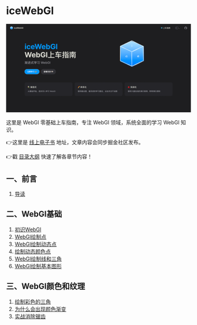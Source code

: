 # iceWebGl

![img.png](img.png)

这里是 WebGl 零基础上车指南，专注 WebGl 领域，系统全面的学习 WebGl 知识。

👉这里是 [线上电子书](https://ice-webgl.netlify.app/) 地址，文章内容会同步掘金社区发布。

👉戳 [目录大纲](https://ice-webgl.netlify.app/content/%E4%B8%80%E3%80%81%E5%89%8D%E8%A8%80/0.%20%E7%9B%AE%E5%BD%95.html) 快速了解各章节内容！

## 一、前言
1. [导读](https://ice-webgl.netlify.app/content/%E4%B8%80%E3%80%81%E5%89%8D%E8%A8%80/1.%20%E5%AF%BC%E8%AF%BB.html)

## 二、WebGl基础
1. [初识WebGl](https://ice-webgl.netlify.app/content/%E4%BA%8C%E3%80%81WebGl%E5%9F%BA%E7%A1%80/1.%20%E5%88%9D%E8%AF%86WebGl.html)
2. [WebGl绘制点](https://ice-webgl.netlify.app/content/%E4%BA%8C%E3%80%81WebGl%E5%9F%BA%E7%A1%80/2.%20WebGl%E7%BB%98%E5%88%B6%E7%82%B9.html)
3. [WebGl绘制动态点](https://ice-webgl.netlify.app/content/%E4%BA%8C%E3%80%81WebGl%E5%9F%BA%E7%A1%80/3.%20WebGl%E7%BB%98%E5%88%B6%E5%8A%A8%E6%80%81%E7%82%B9.html)
4. [绘制动态颜色点](https://ice-webgl.netlify.app/content/%E4%BA%8C%E3%80%81WebGl%E5%9F%BA%E7%A1%80/4.%20%E7%BB%98%E5%88%B6%E5%8A%A8%E6%80%81%E9%A2%9C%E8%89%B2%E7%82%B9.html)
5. [WebGl绘制线和三角](https://ice-webgl.netlify.app/content/%E4%BA%8C%E3%80%81WebGl%E5%9F%BA%E7%A1%80/5.%20WebGl%E7%BB%98%E5%88%B6%E7%BA%BF%E5%92%8C%E4%B8%89%E8%A7%92.html)
6. [WebGl绘制基本图形](https://ice-webgl.netlify.app/content/%E4%BA%8C%E3%80%81WebGl%E5%9F%BA%E7%A1%80/6.%20WebGl%E7%BB%98%E5%88%B6%E5%9F%BA%E6%9C%AC%E5%9B%BE%E5%BD%A2.html)

## 三、WebGl颜色和纹理
1. [绘制彩色的三角](https://ice-webgl.netlify.app/content/%E4%B8%89%E3%80%81WebGl%E9%A2%9C%E8%89%B2%E5%92%8C%E7%BA%B9%E7%90%86/1.%20%E7%BB%98%E5%88%B6%E5%BD%A9%E8%89%B2%E7%9A%84%E4%B8%89%E8%A7%92.html)
2. [为什么会出现颜色渐变](https://ice-webgl.netlify.app/content/%E4%B8%89%E3%80%81WebGl%E9%A2%9C%E8%89%B2%E5%92%8C%E7%BA%B9%E7%90%86/2.%20%E4%B8%BA%E4%BB%80%E4%B9%88%E4%BC%9A%E5%87%BA%E7%8E%B0%E9%A2%9C%E8%89%B2%E6%B8%90%E5%8F%98.html)
3. [实战消除锯齿](https://ice-webgl.netlify.app/content/%E4%B8%89%E3%80%81WebGl%E9%A2%9C%E8%89%B2%E5%92%8C%E7%BA%B9%E7%90%86/3.%20%E5%AE%9E%E6%88%98%E6%B6%88%E9%99%A4%E9%94%AF%E9%BD%BF.html)

